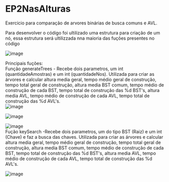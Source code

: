 # EP2NasAlturas
Exercicio para comparação de arvores binárias de busca comuns e AVL.
 
 Para desenvolver o código foi ultilizado uma estrutura para criação de um nó, essa  estrutura será ultilizzada nna maioria das  fuções presentes no código
 
![image](https://user-images.githubusercontent.com/84047722/170893754-025ff10d-46b8-47bb-bc4f-50e8527dd6d8.png)

Principais fuções:  
Função generateTrees - Recebe dois  parametros, um int (quantidadeAmostras) e um int (quantidadeNos).
Utilizada para criar as árvores e calcular altura media geral, tempo médio geral de construção, tempo total geral de construção, altura media BST comum, tempo médio de construção de cada BST, tempo total de construção das %d BST's, altura media AVL, tempo médio de construção de cada AVL, tempo total de construção das %d AVL's.                                                                                                                                                                                   
![image](https://user-images.githubusercontent.com/84047722/170894114-c3994641-6ece-4bda-a5c1-0fb703b7926c.png)

![image](https://user-images.githubusercontent.com/84047722/170894950-c3a6d920-bbd0-47a3-b0d5-bed9916424e8.png)

![image](https://user-images.githubusercontent.com/84047722/170894167-d88f42e3-31ad-4383-b94a-2b55fdba212e.png)                                                             
Fução keySearch -Recebe dois  parametros, um do tipo BST (Raiz) e um int (Chave) e faz a busca das chaves.
Utilizada para criar as árvores e calcular altura media geral, tempo médio geral de construção, tempo total geral de construção, altura media BST comum, tempo médio de construção de cada BST, tempo total de construção das %d BST's, altura media AVL, tempo médio de construção de cada AVL, tempo total de construção das %d AVL's.          

![image](https://user-images.githubusercontent.com/84047722/170894363-574271cc-32da-42a9-9f70-c7edbbf2c7ff.png)
